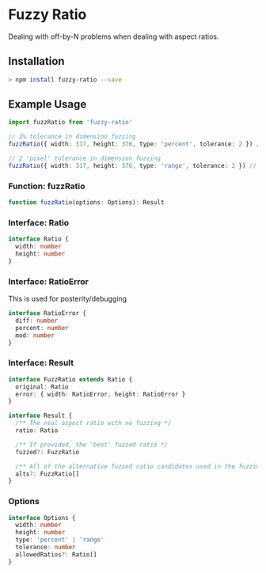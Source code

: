 # Fuzzy Ratio
Dealing with off-by-N problems when dealing with aspect ratios.  

## Installation

```sh
> npm install fuzzy-ratio --save
```

## Example Usage

```ts
import fuzzRatio from 'fuzzy-ratio'

// 2% tolerance in dimension fuzzing
fuzzRatio({ width: 317, height: 376, type: 'percent', tolerance: 2 }) // --> Result

// 2 'pixel' tolerance in dimension fuzzing
fuzzRatio({ width: 317, height: 376, type: 'range', tolerance: 2 }) // --> Result
```

### Function: fuzzRatio

```ts
function fuzzRatio(options: Options): Result
```

### Interface: Ratio
```ts
interface Ratio {
  width: number
  height: number
}
```

### Interface: RatioError
This is used for posterity/debugging

```ts
interface RatioError {
  diff: number
  percent: number
  mod: number
}
```

### Interface: Result

```ts
interface FuzzRatio extends Ratio {
  original: Ratio
  error: { width: RatioError, height: RatioError }
}

interface Result {
  /** The real aspect ratio with no fuzzing */
  ratio: Ratio 

  /** If provided, the 'best' fuzzed ratio */
  fuzzed?: FuzzRatio

  /** All of the alternative fuzzed ratio candidates used in the fuzzing process */
  alts?: FuzzRatio[]
}
```

### Options

```ts
interface Options {
  width: number
  height: number
  type: 'percent' | 'range'
  tolerance: number
  allowedRatios?: Ratio[]
}
```